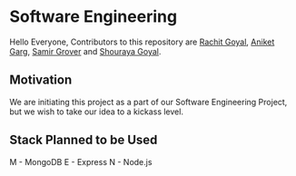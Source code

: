 # Software Engineering #
Hello Everyone, Contributors to this repository are [Rachit Goyal](https://github.com/Rachit2030), [Aniket Garg](https://github.com/Aniketgarg81), [Samir Grover](https://github.com/SamirGrover) and [Shouraya Goyal](https://github.com/Shouraya).

## Motivation ##
We are initiating this project as a part of our Software Engineering Project, but we wish to take our idea to a kickass level.

## Stack Planned to be Used ##
M - MongoDB
E - Express
N - Node.js


